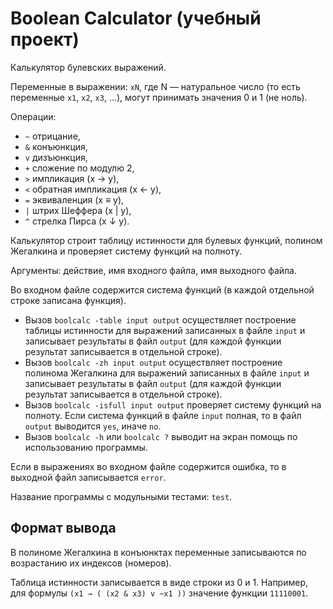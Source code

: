 # Boolean Calculator (учебный проект)

Калькулятор булевских выражений.

Переменные в выражении: `xN`, где N — натуральное число (то есть переменные `x1`, `x2`, `x3`, ...), могут принимать значения 0 и 1 (не ноль).

Операции:
* `~` отрицание,
* `&` конъюнкция,
* `v` дизъюнкция,
* `+` сложение по модулю 2,
* `>` импликация (x → y),
* `<` обратная импликация (x ← y),
* `=` эквиваленция (x ≡ y),
* `|` штрих Шеффера (x | y),
* `^` стрелка Пирса (x ↓ y).

Калькулятор строит таблицу истинности для булевых функций, полином Жегалкина и проверяет систему функций на полноту.

Аргументы: действие, имя входного файла, имя выходного файла. 

Во входном файле содержится система функций (в каждой отдельной строке записана функция). 

* Вызов `boolcalc -table input output`  осуществляет построение таблицы истинности для выражений записанных в файле `input` и записывает результаты в файл `output` (для каждой функции результат записывается в отдельной строке).
* Вызов `boolcalc -zh input output`  осуществляет построение полинома Жегалкина для выражений записанных в файле `input` и записывает результаты в файл `output` (для каждой функции результат записывается в отдельной строке).
* Вызов `boolcalc -isfull input output` проверяет систему функций на полноту. Если система функций в файле `input` полная, то в файл `output` выводится `yes`, иначе `no`.
* Вызов `boolcalc -h` или `boolcalc ?` выводит на экран помощь по использованию программы.

Если в выражениях во входном файле содержится ошибка, то в выходной файл записывается `error`.

Название программы с модульными тестами: `test`. 

## Формат вывода

В полиноме Жегалкина в конъюнктах переменные записываются по возрастанию их индексов (номеров).

Таблица истинности записывается в виде строки из 0 и 1. Например, для формулы `(x1 → ( (x2 & x3) v ~x1 ))` значение функции `11110001`.
